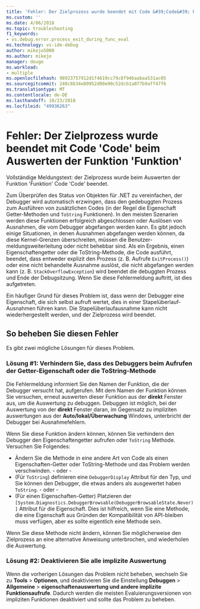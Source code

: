 ```yaml
---
title: 'Fehler: Der Zielprozess wurde beendet mit Code &#39;Code&#39; beim Auswerten der Funktion &#39;Funktion&#39; | Microsoft-Dokumentation'
ms.custom: ''
ms.date: 4/06/2018
ms.topic: troubleshooting
f1_keywords:
- vs.debug.error.process_exit_during_func_eval
ms.technology: vs-ide-debug
author: mikejo5000
ms.author: mikejo
manager: douge
ms.workload:
- multiple
ms.openlocfilehash: 98923757912d1f4619cc79c8f946aabaa531ac05
ms.sourcegitcommit: 240c8b34e80952d00e90c52dcb1a077b9aff47f6
ms.translationtype: MT
ms.contentlocale: de-DE
ms.lasthandoff: 10/23/2018
ms.locfileid: "49936263"
---
```

# <a name="error-the-target-process-exited-with-code-39code39-while-evaluating-the-function-39function39"></a>Fehler: Der Zielprozess wurde beendet mit Code &#39;Code&#39; beim Auswerten der Funktion &#39;Funktion&#39;

Vollständige Meldungstext: der Zielprozess wurde beim Auswerten der Funktion 'Funktion' Code 'Code' beendet.

Zum Überprüfen des Status von Objekten für .NET zu vereinfachen, der Debugger wird automatisch erzwingen, dass den gedebuggten Prozess zum Ausführen von zusätzlichen Codes (in der Regel die Eigenschaft Getter-Methoden und `ToString` Funktionen). In den meisten Szenarien werden diese Funktionen erfolgreich abgeschlossen oder Auslösen von Ausnahmen, die vom Debugger abgefangen werden kann. Es gibt jedoch einige Situationen, in denen Ausnahmen abgefangen werden können, da diese Kernel-Grenzen überschreiten, müssen die Benutzer-meldungsweiterleitung oder nicht behebbar sind. Als ein Ergebnis, einen Eigenschaftengetter oder die ToString-Methode, die Code ausführt, beendet, dass entweder explizit den Prozess (z. B. Aufrufe `ExitProcess()`) oder eine nicht behandelte Ausnahme auslöst, die nicht abgefangen werden kann (z. B. `StackOverflowException`) wird beendet die debuggten Prozess und Ende der Debugsitzung. Wenn Sie diese Fehlermeldung auftritt, ist dies aufgetreten.
 
Ein häufiger Grund für dieses Problem ist, dass wenn der Debugger eine Eigenschaft, die sich selbst aufruft wertet, dies in einer Stapelüberlauf-Ausnahmen führen kann. Die Stapelüberlaufausnahme kann nicht wiederhergestellt werden, und der Zielprozess wird beendet.
 
## <a name="to-correct-this-error"></a>So beheben Sie diesen Fehler
 
Es gibt zwei mögliche Lösungen für dieses Problem.
 
### <a name="solution-1-prevent-the-debugger-from-calling-the-getter-property-or-tostring-method"></a>Lösung #1: Verhindern Sie, dass des Debuggers beim Aufrufen der Getter-Eigenschaft oder die ToString-Methode 

Die Fehlermeldung informiert Sie den Namen der Funktion, die der Debugger versucht hat, aufgerufen. Mit dem Namen der Funktion können Sie versuchen, erneut auswerten dieser Funktion aus der **direkt** Fenster aus, um die Auswertung zu debuggen. Debuggen ist möglich, bei der Auswertung von der **direkt** Fenster daran, im Gegensatz zu impliziten auswertungen aus der **Auto/lokal/Überwachung** Windows, unterbricht der Debugger bei Ausnahmefehlern.

Wenn Sie diese Funktion ändern können, können Sie verhindern den Debugger den Eigenschaftengetter aufrufen oder `ToString` Methode. Versuchen Sie Folgendes:
 
* Ändern Sie die Methode in eine andere Art von Code als einen Eigenschaften-Getter oder ToString-Methode und das Problem werden verschwinden.
    - oder - 
* (Für `ToString`) definieren eine `DebuggerDisplay` Attribut für den Typ, und Sie können den Debugger, die etwas anders als ausgewertet haben `ToString`.
    - oder - 
* (Für einen Eigenschaften-Getter) Platzieren der `[System.Diagnostics.DebuggerBrowsable(DebuggerBrowsableState.Never)]` Attribut für die Eigenschaft. Dies ist hilfreich, wenn Sie eine Methode, die eine Eigenschaft aus Gründen der Kompatibilität von API-bleiben muss verfügen, aber es sollte eigentlich eine Methode sein.

Wenn Sie diese Methode nicht ändern, können Sie möglicherweise den Zielprozess an eine alternative Anweisung unterbrochen, und wiederholen die Auswertung.
 
### <a name="solution-2-disable-all-implicit-evaluation"></a>Lösung #2: Deaktivieren Sie alle implizite Auswertung
 
Wenn die vorherigen Lösungen das Problem nicht beheben, wechseln Sie zu **Tools** > **Optionen**, und deaktivieren Sie die Einstellung **Debuggen**  >   **Allgemeine** > **eigenschaftenauswertung und andere implizite Funktionsaufrufe**. Dadurch werden die meisten Evaluierungsversionen von impliziten Funktionen deaktiviert und sollte das Problem zu beheben.



  
